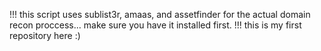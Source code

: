 !!! this script uses sublist3r, amaas, and assetfinder for the actual domain recon proccess... make sure you have it installed first. !!! 
this is my first repository here :)

